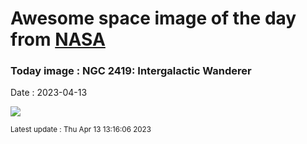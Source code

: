 
# Awesome space image of the day from [NASA](https://api.nasa.gov/)

### Today image : NGC 2419: Intergalactic Wanderer
Date : 2023-04-13

![](https://apod.nasa.gov/apod/image/2304/hubble_ngc2419_potw1908a_1024.jpg)

<small>Latest update : Thu Apr 13 13:16:06 2023</small>
        